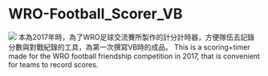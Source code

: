 # WRO-Football_Scorer_VB
![](https://i.imgur.com/klhrxM6.png)
本為2017年時，為了WRO足球交流賽所製作的計分計時器，方便隊伍去記錄分數與對戰紀錄的工具，為第一次撰寫VB時的成品。
This is a scoring+timer made for the WRO football friendship competition in 2017, that is convenient for teams to record scores.

